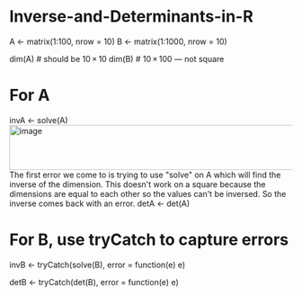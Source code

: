 # Inverse-and-Determinants-in-R

A <- matrix(1:100,  nrow = 10)
B <- matrix(1:1000, nrow = 10)

dim(A)  # should be 10 × 10
dim(B)  # 10 × 100 — not square

# For A
invA <- solve(A)
<img width="524" height="80" alt="image" src="https://github.com/user-attachments/assets/907667c3-5180-4978-8da6-a13560caf3dc" />
The first error we come to is trying to use "solve" on A which will find the inverse of the dimension. This doesn't work on a square because the dimensions are equal to each other so the values can't be inversed. So the inverse comes back with an error.
detA <- det(A)


# For B, use tryCatch to capture errors
invB <- tryCatch(solve(B), error = function(e) e)

detB <- tryCatch(det(B),   error = function(e) e)

